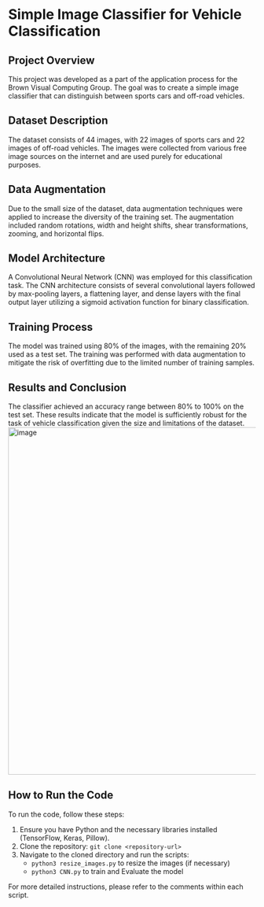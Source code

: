 # Simple Image Classifier for Vehicle Classification

## Project Overview

This project was developed as a part of the application process for the Brown Visual Computing Group.
The goal was to create a simple image classifier that can distinguish between sports cars and off-road vehicles.

## Dataset Description

The dataset consists of 44 images, with 22 images of sports cars and 22 images of off-road vehicles. 
The images were collected from various free image sources on the internet and are used purely for educational purposes.

## Data Augmentation

Due to the small size of the dataset, data augmentation techniques were applied to increase the diversity of the training set. 
The augmentation included random rotations, width and height shifts, shear transformations, zooming, and horizontal flips.

## Model Architecture

A Convolutional Neural Network (CNN) was employed for this classification task. 
The CNN architecture consists of several convolutional layers followed by max-pooling layers, a flattening layer, 
and dense layers with the final output layer utilizing a sigmoid activation function for binary classification.

## Training Process

The model was trained using 80% of the images, with the remaining 20% used as a test set. 
The training was performed with data augmentation to mitigate the risk of overfitting due to the limited number of training samples.

## Results and Conclusion

The classifier achieved an accuracy range between 80% to 100% on the test set. 
These results indicate that the model is sufficiently robust for the task of vehicle classification given the 
size and limitations of the dataset.
<img width="706" alt="image" src="https://github.com/DZXL/Starter-project-at-Brown-CV-Lab/assets/61910258/669d9bf7-d6b4-4294-9709-f1c91ab758ef">


## How to Run the Code

To run the code, follow these steps:

1. Ensure you have Python and the necessary libraries installed (TensorFlow, Keras, Pillow).
2. Clone the repository: `git clone <repository-url>`
3. Navigate to the cloned directory and run the scripts:
   - `python3 resize_images.py` to resize the images (if necessary)
   - `python3 CNN.py` to train and Evaluate the model

For more detailed instructions, please refer to the comments within each script.
